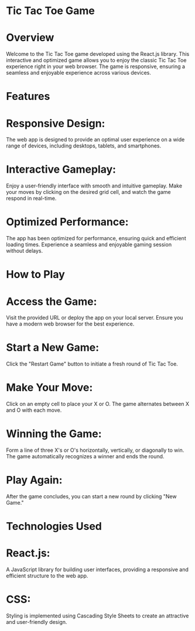 # Tic Tac Toe Game

# Overview
Welcome to the Tic Tac Toe game developed using the React.js library. This interactive and optimized game allows you to enjoy the classic Tic Tac Toe experience right in your web browser. The game is responsive, ensuring a seamless and enjoyable experience across various devices.

# Features

# Responsive Design: 
The web app is designed to provide an optimal user experience on a wide range of devices, including desktops, tablets, and smartphones.

# Interactive Gameplay: 
Enjoy a user-friendly interface with smooth and intuitive gameplay. Make your moves by clicking on the desired grid cell, and watch the game respond in real-time.

# Optimized Performance: 
The app has been optimized for performance, ensuring quick and efficient loading times. Experience a seamless and enjoyable gaming session without delays.

# How to Play

# Access the Game:
Visit the provided URL or deploy the app on your local server.
Ensure you have a modern web browser for the best experience.

# Start a New Game:
Click the "Restart Game" button to initiate a fresh round of Tic Tac Toe.

# Make Your Move:
Click on an empty cell to place your X or O.
The game alternates between X and O with each move.

# Winning the Game:
Form a line of three X's or O's horizontally, vertically, or diagonally to win.
The game automatically recognizes a winner and ends the round.

# Play Again:
After the game concludes, you can start a new round by clicking "New Game."

# Technologies Used

# React.js: 
A JavaScript library for building user interfaces, providing a responsive and efficient structure to the web app.

# CSS: 
Styling is implemented using Cascading Style Sheets to create an attractive and user-friendly design.
